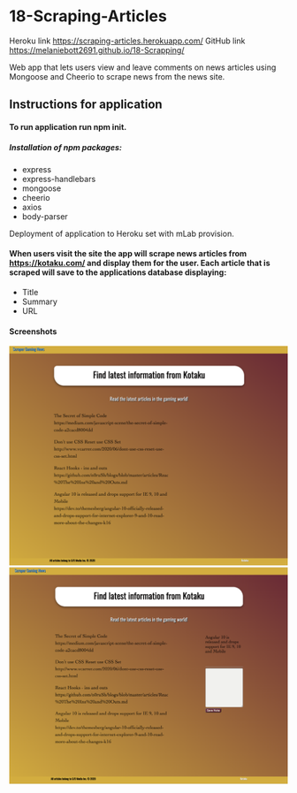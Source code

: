 # 18-Scraping-Articles

Heroku link https://scraping-articles.herokuapp.com/
GitHub link https://melaniebott2691.github.io/18-Scrapping/

Web app that lets users view and leave comments on news articles using Mongoose and Cheerio to scrape news from the news site.

## Instructions for application

#### To run application run npm init. 
##### Installation of npm packages:
- express
- express-handlebars
- mongoose
- cheerio
- axios
- body-parser

Deployment of application to Heroku set with mLab provision.

#### When users visit the site the app will scrape news articles from https://kotaku.com/ and display them for the user. Each article that is scraped will save to the applications database displaying: 
- Title
- Summary
- URL


#### Screenshots
![](public/assets/img/scraperscreenshot.png)
![](public/assets/img/notes.png)
